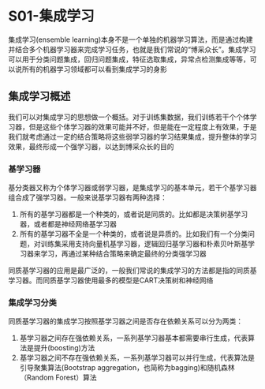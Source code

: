 # S01-集成学习
集成学习(ensemble learning)本身不是一个单独的机器学习算法，而是通过构建并结合多个机器学习器来完成学习任务，也就是我们常说的“博采众长”。集成学习可以用于分类问题集成，回归问题集成，特征选取集成，异常点检测集成等等，可以说所有的机器学习领域都可以看到集成学习的身影
## 集成学习概述
我们可以对集成学习的思想做一个概括。对于训练集数据，我们训练若干个个体学习器，但是这些个体学习器的效果可能并不好，但是能在一定程度上有效果，于是我们就考虑通过一定的结合策略将这些弱学习器的学习结果集成，提升整体的学习效果，最终形成一个强学习器，以达到博采众长的目的
### 基学习器
基分类器又称为个体学习器或弱学习器，是集成学习的基本单元，若干个基学习器组合成了强学习器。一般来说基学习器有两种选择：
1. 所有的基学习器都是一个种类的，或者说是同质的。比如都是决策树基学习器，或者都是神经网络基学习器
2. 所有的基学习器不全是一个种类的，或者说是异质的。比如我们有一个分类问题，对训练集采用支持向量机基学习器，逻辑回归基学习器和朴素贝叶斯基学习器来学习，再通过某种结合策略来确定最终的分类强学习器

同质基学习器的应用是最广泛的，一般我们常说的集成学习的方法都是指的同质基学习器。而同质基学习器使用最多的模型是CART决策树和神经网络
### 集成学习分类
同质基学习器的集成学习按照基学习器之间是否存在依赖关系可以分为两类：
1. 基学习器之间存在强依赖关系，一系列基学习器基本都需要串行生成，代表算法是提升(boosting)方法
2. 基学习器之间不存在强依赖关系，一系列基学习器可以并行生成，代表算法是引导聚集算法(Bootstrap aggregation，也简称为bagging)和随机森林（Random Forest）算法